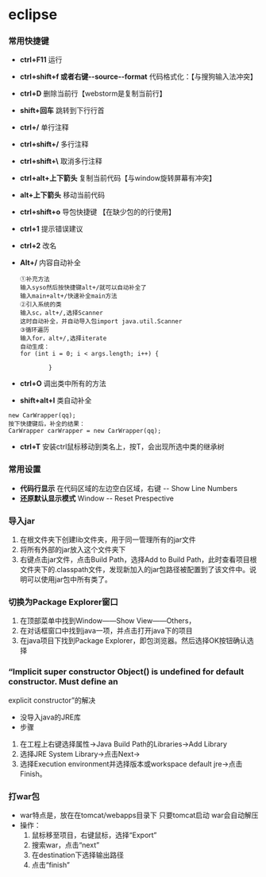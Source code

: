 # eclipse
### 常用快捷键
* **ctrl+F11** 运行
* **ctrl+shift+f 或者右键--source--format** 代码格式化：【与搜狗输入法冲突】
* **ctrl+D** 删除当前行【webstorm是复制当前行】
* **shift+回车** 跳转到下行行首
* **ctrl+/** 单行注释
* **ctrl+shift+/** 多行注释
* **ctrl+shift+\\** 取消多行注释
* **ctrl+alt+上下箭头** 复制当前代码【与window旋转屏幕有冲突】
* **alt+上下箭头** 移动当前代码
* **ctrl+shift+o** 导包快捷键 【在缺少包的的行使用】
* **ctrl+1** 提示错误建议
* **ctrl+2** 改名
* **Alt+/** 内容自动补全
    ```
    ①补充方法
    输入syso然后按快捷键alt+/就可以自动补全了
    输入main+alt+/快速补全main方法
    ②引入系统的类
    输入sc，alt+/,选择Scanner
    这时自动补全，并自动导入包import java.util.Scanner
    ③循环遍历
    输入for，alt+/,选择iterate
    自动生成：
    for (int i = 0; i < args.length; i++) {

    		}
    ```
* **ctrl+O** 调出类中所有的方法

* **shift+alt+l** 类自动补全
```
new CarWrapper(qq);
按下快捷键后，补全的结果：
CarWrapper carWrapper = new CarWrapper(qq);
```

* **ctrl+T** 安装ctrl鼠标移动到类名上，按T，会出现所选中类的继承树
### 常用设置
* **代码行显示** 在代码区域的左边空白区域，右键 -- Show Line Numbers
* **还原默认显示模式** Window -- Reset Prespective


### 导入jar
1. 在根文件夹下创建lib文件夹，用于同一管理所有的jar文件
2. 将所有外部的jar放入这个文件夹下
3. 右键点击jar文件，点击Build Path，选择Add to Build Path，此时查看项目根文件夹下的.classpath文件，发现新加入的jar包路径被配置到了该文件中。说明可以使用jar包中所有类了。


### 切换为Package Explorer窗口
1. 在顶部菜单中找到Window——Show View——Others，
2. 在对话框窗口中找到java一项，并点击打开java下的项目
3. 在java项目下找到Package Explorer，即包浏览器。然后选择OK按钮确认选择 


### “Implicit super constructor Object() is undefined for default constructor. Must define an 
explicit constructor”的解决
* 没导入java的JRE库
* 步骤
1. 在工程上右键选择属性->Java Build Path的Libraries->Add Library
2. 选择JRE System Library->点击Next->
3. 选择Execution environment并选择版本或workspace default jre->点击Finish。


### 打war包
* war特点是，放在在tomcat/webapps目录下 只要tomcat启动 war会自动解压
* 操作：
  1. 鼠标移至项目，右键鼠标，选择“Export”
  2. 搜索war，点击“next”
  3. 在destination下选择输出路径
  4. 点击“finish”